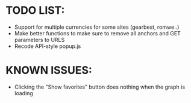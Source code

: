 # TODO LIST:
* Support for multiple currencies for some sites (gearbest, romwe..)
* Make better functions to make sure to remove all anchors and GET parameters to URLS
* Recode API-style popup.js

# KNOWN ISSUES:
* Clicking the "Show favorites" button does nothing when the graph is loading